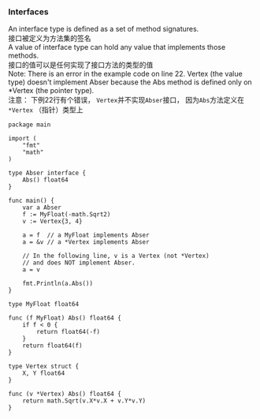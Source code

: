 ### Interfaces
An interface type is defined as a set of method signatures.  
接口被定义为方法集的签名  
A value of interface type can hold any value that implements those methods.  
接口的值可以是任何实现了接口方法的类型的值  
Note: There is an error in the example code on line 22. Vertex (the value type) doesn't implement Abser because the Abs method is defined only on *Vertex (the pointer type).  
注意： 下例22行有个错误， `Vertex`并不实现`Abser`接口， 因为`Abs`方法定义在 `*Vertex` （指针）类型上
```golang
package main

import (
	"fmt"
	"math"
)

type Abser interface {
	Abs() float64
}

func main() {
	var a Abser
	f := MyFloat(-math.Sqrt2)
	v := Vertex{3, 4}

	a = f  // a MyFloat implements Abser
	a = &v // a *Vertex implements Abser

	// In the following line, v is a Vertex (not *Vertex)
	// and does NOT implement Abser.
	a = v

	fmt.Println(a.Abs())
}

type MyFloat float64

func (f MyFloat) Abs() float64 {
	if f < 0 {
		return float64(-f)
	}
	return float64(f)
}

type Vertex struct {
	X, Y float64
}

func (v *Vertex) Abs() float64 {
	return math.Sqrt(v.X*v.X + v.Y*v.Y)
}
```
